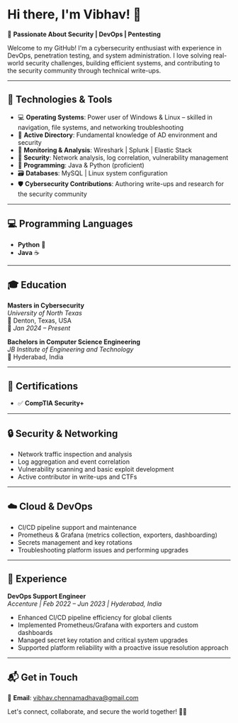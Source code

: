 # Hi there, I'm Vibhav! 👋

🚀 **Passionate About Security | DevOps | Pentesting**

Welcome to my GitHub! I'm a cybersecurity enthusiast with experience in DevOps, penetration testing, and system administration. I love solving real-world security challenges, building efficient systems, and contributing to the security community through technical write-ups.

---

## 🔧 Technologies & Tools

- 💻 **Operating Systems**: Power user of Windows & Linux – skilled in navigation, file systems, and networking troubleshooting  
- 🏢 **Active Directory**: Fundamental knowledge of AD environment and security  
- 🧪 **Monitoring & Analysis**: Wireshark | Splunk | Elastic Stack  
- 🔐 **Security**: Network analysis, log correlation, vulnerability management  
- 🐍 **Programming**: Java & Python (proficient)  
- 🗃️ **Databases**: MySQL | Linux system configuration  
- 🛡️ **Cybersecurity Contributions**: Authoring write-ups and research for the security community  

---

## 💻 Programming Languages

- **Python** 🐍  
- **Java** ☕  

---

## 🎓 Education

**Masters in Cybersecurity**  
*University of North Texas*  
📍 Denton, Texas, USA  
📅 *Jan 2024 – Present*

**Bachelors in Computer Science Engineering**  
*JB Institute of Engineering and Technology*  
📍 Hyderabad, India  

---

## 🏅 Certifications

- ✅ **CompTIA Security+**

---

## 🔒 Security & Networking

- Network traffic inspection and analysis  
- Log aggregation and event correlation  
- Vulnerability scanning and basic exploit development  
- Active contributor in write-ups and CTFs  

---

## ☁️ Cloud & DevOps

- CI/CD pipeline support and maintenance  
- Prometheus & Grafana (metrics collection, exporters, dashboarding)  
- Secrets management and key rotations  
- Troubleshooting platform issues and performing upgrades  

---

## 💼 Experience

**DevOps Support Engineer**  
*Accenture | Feb 2022 – Jun 2023 | Hyderabad, India*

- Enhanced CI/CD pipeline efficiency for global clients  
- Implemented Prometheus/Grafana with exporters and custom dashboards  
- Managed secret key rotation and critical system upgrades  
- Supported platform reliability with a proactive issue resolution approach  

---

## 📬 Get in Touch

📧 **Email**: [vibhav.chennamadhava@gmail.com](mailto:vibhav.chennamadhava@gmail.com)

Let's connect, collaborate, and secure the world together! 🔐🌐  
